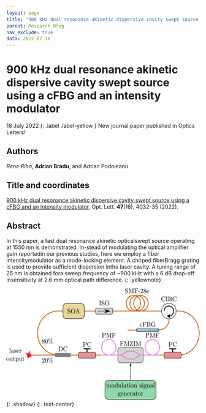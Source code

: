 ```yaml
---
layout: page
title: "900 kHz dual resonance akinetic dispersive cavity swept source using a cFBG and an intensity modulator"
parent: Research Blog
nav_exclude: true
data: 2022-07-18
---
```

# 900 kHz dual resonance akinetic dispersive cavity swept source using a cFBG and an intensity modulator

  18 July 2022
 {: .label .label-yellow }
 New journal paper published in Optics Letters!

## Authors 
*Rene Riha*, **Adrian Bradu**, and Adrian Podoleanu 

## Title and coordinates ##
[900 kHz dual resonance akinetic dispersive cavity swept source using a cFBG and an intensity modulator](https://www.doi.org/10.1364/OL.463675), Opt. Lett. **47**(16), 4032-35 (2022).

## Abstract

 In this paper, a fast dual resonance akinetic opticalswept source operating at 1550 nm is demonstrated. In-stead of modulating the optical amplifier gain reportedin our previous studies, here we employ a fiber intensitymodulator as a mode-locking element. A chirped fiberBragg grating is used to provide sufficient dispersion inthe laser cavity. A tuning range of 25 nm is obtained fora sweep frequency of  ~900 kHz with a 6 dB drop-off insensitivity at 2.6 mm optical path difference.
 {: .yellownote}
 
![Rene image](/assets/images/jpg/paperrene.jpg){: .shadow}
{: .text-center}
